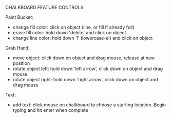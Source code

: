 CHALKBOARD FEATURE CONTROLS

Paint Bucket:
- change fill color: click on object (line, or fill if already full)
- erase fill color: hold down 'delete' and click on object
- change line color: hold down 'l' (lowercase-el) and click on object

Grab Hand:
- move object: click down on object and drag mouse, release at new position
- rotate object left: hold down 'left arrow', click down on object and drag mouse
- rotate object right: hold down 'right arrow', click down on object and drag mouse

Text:
- add text: click mouse on chalkboard to choose a starting location. Begin typing and hit enter when complete
